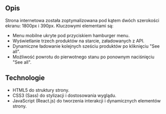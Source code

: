 ## Opis

Strona internetowa została zoptymalizowana pod kątem dwóch szerokości ekranu: 1800px i 390px. Kluczowymi elementami są:

- Menu mobilne ukryte pod przyciskiem hamburger menu.
- Wyświetlanie trzech produktów na starcie, załadowanych z API.
- Dynamiczne ładowanie kolejnych sześciu produktów po kliknięciu "See all".
- Możliwość powrotu do pierwotnego stanu po ponownym naciśnięciu "See all".

## Technologie

- HTML5 do struktury strony.
- CSS3 (Sass) do stylizacji i dostosowania wyglądu.
- JavaScript (React.js) do tworzenia interakcji i dynamicznych elementów strony.
